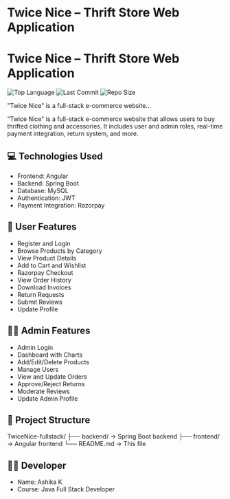 # Twice Nice – Thrift Store Web Application

# Twice Nice – Thrift Store Web Application

![Top Language](https://img.shields.io/github/languages/top/k-ashika/TwiceNice)
![Last Commit](https://img.shields.io/github/last-commit/k-ashika/TwiceNice)
![Repo Size](https://img.shields.io/github/repo-size/k-ashika/TwiceNice)

"Twice Nice" is a full-stack e-commerce website...


"Twice Nice" is a full-stack e-commerce website that allows users to buy thrifted clothing and accessories. It includes user and admin roles, real-time payment integration, return system, and more.

## 💻 Technologies Used

- Frontend: Angular
- Backend: Spring Boot
- Database: MySQL
- Authentication: JWT
- Payment Integration: Razorpay

## 👤 User Features

- Register and Login
- Browse Products by Category
- View Product Details
- Add to Cart and Wishlist
- Razorpay Checkout
- View Order History
- Download Invoices
- Return Requests
- Submit Reviews
- Update Profile

## 🧑‍💼 Admin Features

- Admin Login
- Dashboard with Charts
- Add/Edit/Delete Products
- Manage Users
- View and Update Orders
- Approve/Reject Returns
- Moderate Reviews
- Update Admin Profile

## 📁 Project Structure

TwiceNice-fullstack/
├── backend/     → Spring Boot backend
├── frontend/    → Angular frontend
└── README.md    → This file

## 👩‍💻 Developer

- Name: Ashika K  
- Course: Java Full Stack Developer
